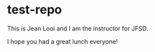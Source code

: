 # test-repo

This is Jean Looi and I am the instructor for JFSD.

I hope you had a great lunch everyone!